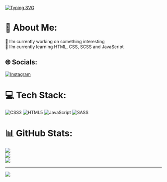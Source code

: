 [![Typing SVG](https://readme-typing-svg.demolab.com?font=Fira+Code&pause=1000&color=8044FF&width=435&lines=Hi%2C+I'm+Filip)](https://git.io/typing-svg)
# 💫 About Me:
🔭 I’m currently working on something interesting<br>🌱 I’m currently learning HTML, CSS, SCSS and JavaScript<br>


## 🌐 Socials:
[![Instagram](https://img.shields.io/badge/Instagram-%23E4405F.svg?logo=Instagram&logoColor=white)](https://www.instagram.com/ciesielskii_filip/) 

# 💻 Tech Stack:
![CSS3](https://img.shields.io/badge/css3-%231572B6.svg?style=flat&logo=css3&logoColor=white) ![HTML5](https://img.shields.io/badge/html5-%23E34F26.svg?style=flat&logo=html5&logoColor=white) ![JavaScript](https://img.shields.io/badge/javascript-%23323330.svg?style=flat&logo=javascript&logoColor=%23F7DF1E) ![SASS](https://img.shields.io/badge/SASS-hotpink.svg?style=flat&logo=SASS&logoColor=white)
# 📊 GitHub Stats:
![](https://github-readme-stats.vercel.app/api?username=ciesielski-filip&theme=tokyonight&hide_border=false&include_all_commits=true&count_private=true)<br/>
![](https://github-readme-streak-stats.herokuapp.com/?user=ciesielski-filip&theme=tokyonight&hide_border=false)<br/>
![](https://github-readme-stats.vercel.app/api/top-langs/?username=ciesielski-filip&theme=tokyonight&hide_border=false&include_all_commits=true&count_private=true&layout=compact)

---
[![](https://visitcount.itsvg.in/api?id=ciesielski-filip&icon=2&color=0)](https://visitcount.itsvg.in)
